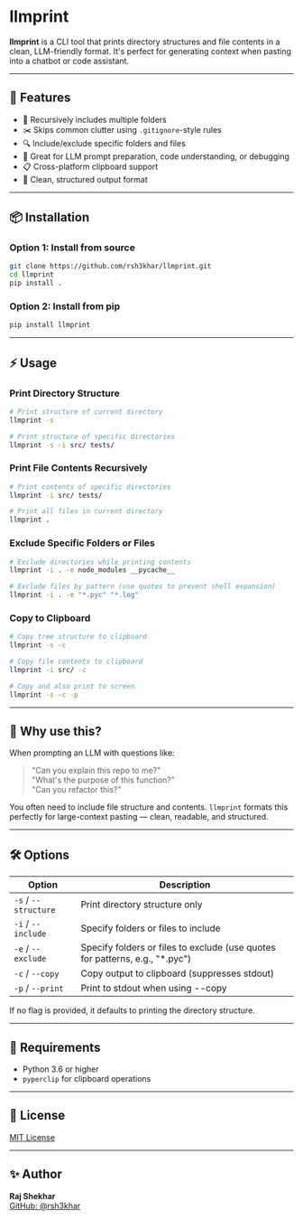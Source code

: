 # llmprint

**llmprint** is a CLI tool that prints directory structures and file contents in a clean, LLM-friendly format. It's perfect for generating context when pasting into a chatbot or code assistant.

---

## 🚀 Features

- 📂 Recursively includes multiple folders
- ✂️ Skips common clutter using `.gitignore`-style rules
- 🔍 Include/exclude specific folders and files
- 🧠 Great for LLM prompt preparation, code understanding, or debugging
- 📋 Cross-platform clipboard support
- 🌟 Clean, structured output format

---

## 📦 Installation

### Option 1: Install from source

```bash
git clone https://github.com/rsh3khar/llmprint.git
cd llmprint
pip install .
```

### Option 2: Install from pip

```bash
pip install llmprint
```

---

## ⚡️ Usage

### Print Directory Structure

```bash
# Print structure of current directory
llmprint -s

# Print structure of specific directories
llmprint -s -i src/ tests/
```

### Print File Contents Recursively

```bash
# Print contents of specific directories
llmprint -i src/ tests/

# Print all files in current directory
llmprint .
```

### Exclude Specific Folders or Files

```bash
# Exclude directories while printing contents
llmprint -i . -e node_modules __pycache__

# Exclude files by pattern (use quotes to prevent shell expansion)
llmprint -i . -e "*.pyc" "*.log"
```

### Copy to Clipboard

```bash
# Copy tree structure to clipboard
llmprint -s -c

# Copy file contents to clipboard
llmprint -i src/ -c

# Copy and also print to screen
llmprint -s -c -p
```

---

## 🧠 Why use this?

When prompting an LLM with questions like:
> "Can you explain this repo to me?"  
> "What's the purpose of this function?"  
> "Can you refactor this?"

You often need to include file structure and contents. `llmprint` formats this perfectly for large-context pasting — clean, readable, and structured.

---

## 🛠 Options

| Option              | Description                                           |
|--------------------|-------------------------------------------------------|
| `-s` / `--structure` | Print directory structure only                        |
| `-i` / `--include`   | Specify folders or files to include                   |
| `-e` / `--exclude`   | Specify folders or files to exclude (use quotes for patterns, e.g., "*.pyc") |
| `-c` / `--copy`      | Copy output to clipboard (suppresses stdout)          |
| `-p` / `--print`     | Print to stdout when using --copy                     |

If no flag is provided, it defaults to printing the directory structure.

---

## 🔧 Requirements

- Python 3.6 or higher
- `pyperclip` for clipboard operations

---

## 📄 License

[MIT License](LICENSE)

---

## ✨ Author

**Raj Shekhar**  
[GitHub: @rsh3khar](https://github.com/rsh3khar)
